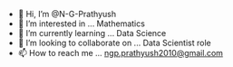 - 👋 Hi, I’m @N-G-Prathyush
- 👀 I’m interested in ... Mathematics
- 🌱 I’m currently learning ... Data Science
- 💞️ I’m looking to collaborate on ... Data Scientist role
- 📫 How to reach me ... ngp.prathyush2010@gmail.com

<!---
N-G-Prathyush/N-G-Prathyush is a ✨ special ✨ repository because its `README.md` (this file) appears on your GitHub profile.
You can click the Preview link to take a look at your changes.
--->
